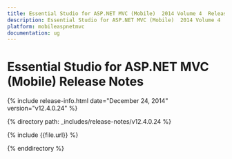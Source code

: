 ```yaml
---
title: Essential Studio for ASP.NET MVC (Mobile)  2014 Volume 4  Release Notes  
description: Essential Studio for ASP.NET MVC (Mobile)  2014 Volume 4  Release Notes  
platform: mobileaspnetmvc
documentation: ug
---
```


# Essential Studio for ASP.NET MVC (Mobile)  Release Notes  

{% include release-info.html date="December 24, 2014"  version="v12.4.0.24" %} 


{% directory path: _includes/release-notes/v12.4.0.24 %}

{% include {{file.url}} %}

{% enddirectory %}